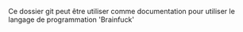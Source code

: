 Ce dossier git peut être utiliser comme documentation pour utiliser le langage de programmation 'Brainfuck'